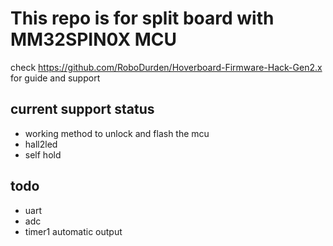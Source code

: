 # This repo is for split board with MM32SPIN0X MCU

 check https://github.com/RoboDurden/Hoverboard-Firmware-Hack-Gen2.x for guide and support

## current support status

* working method to unlock and flash the mcu
* hall2led
* self hold

## todo

* uart
* adc
* timer1 automatic output
